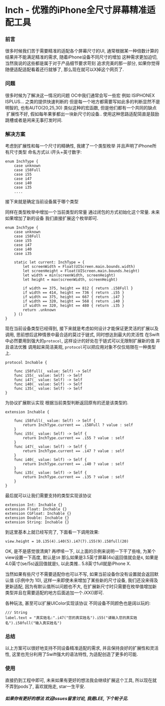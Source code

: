 # Inch - 优雅的iPhone全尺寸屏幕精准适配工具


### 前言
很多时候我们苦于需要精准的适配各个屏幕尺寸的UI, 通常根据某一种倍数计算的结果并不能满足精准的需求, 随着iPhone设备不同尺寸的增加 这种需求更加迫切, 当然我说的这些都是属于对于产品细节要求苛刻 追求完美的那一部分, 如果你觉得随便适配适配看着还行就够了, 那么现在就可以X掉这个网页了.

### 问题
很多时候为了解决这一情况的问题 OC中我们通常会写一些宏 例如 ISIPHONEX ISPLUS... 之类的提供快速判断的 但是每一个地方都需要写如此多的判断显然不是明智的, 也有AUTO(20,25,30) 类似这种的宏函数, 但是他们都有一个共同的缺点  扩展性不好, 假如每年果爹都出一块新尺寸的设备.. 使用这种思路适配简直是鼓励跳槽或者是闲来无事打发时间.

### 解决方案
考虑到扩展性和每一个尺寸的精确性, 我建了一个类型枚举 并且声明了iPhone所有尺寸类型 命名方式以 i开头+英寸数字:

```
enum InchType {
    case unknown
    case i58Full
    case i55
    case i47
    case i40
    case i35
    ....
```

接下来就是确定当前设备属于哪个类型

同样在类型枚举中增加一个当前类型的常量 通过闭包的方式初始化这个常量.
未来如果增加了新的设备 我们直接扩展这个枚举即可.

```
enum InchType {
    case unknown
    case i58Full
    case i55
    case i47
    case i40
    case i35
    
    static let current: InchType = {
        let screenWidth = Float(UIScreen.main.bounds.width)
        let screenHeight = Float(UIScreen.main.bounds.height)
        let width = min(screenWidth, screenHeight)
        let height = max(screenWidth, screenHeight)
        
        if width == 375, height == 812 { return .i58Full }
        if width == 414, height == 736 { return .i55 }
        if width == 375, height == 667 { return .i47 }
        if width == 320, height == 568 { return .i40 }
        if width == 320, height == 480 { return .i35 }
        return .unknown
    } ()
}
```

现在当前设备类型已经得到, 接下来就是考虑如何设计才能保证更灵活的扩展以及调用, 思前想后这种情景中最合适的莫过于链式, 同时想达到最大的灵活性 在Swift中必然要用到强大的`protocol`, 这样设计的好处在于链式可以无限制扩展新的值 并且语法优雅 调用起来简洁美观, `protocol`可以把应用对象不仅仅局限在一种类型上.

```
protocol Inchable {
    
    func i58full(_ value: Self) -> Self
    func i55(_ value: Self) -> Self
    func i47(_ value: Self) -> Self
    func i40(_ value: Self) -> Self
    func i35(_ value: Self) -> Self
}
```

为协议扩展默认实现 根据当前类型判断返回原有的还是该类型的.


```
extension Inchable {
    
    func i58full(_ value: Self) -> Self {
        return InchType.current == .i58Full ? value : self
    }
    func i55(_ value: Self) -> Self {
        return InchType.current == .i55 ? value : self
    }
    func i47(_ value: Self) -> Self {
        return InchType.current == .i47 ? value : self
    }
    func i40(_ value: Self) -> Self {
        return InchType.current == .i40 ? value : self
    }
    func i35(_ value: Self) -> Self {
        return InchType.current == .i35 ? value : self
    }
}
```

最后就可以让我们需要支持的类型实现该协议

```
extension Int: Inchable {}
extension Float: Inchable {}
extension CGFloat: Inchable {}
extension Double: Inchable {}
extension String: Inchable {}
```

到这里基本上就已经写完了, 下面看一下调用效果:

```
view.height = 10.i35(4).i40(5).i47(7).i55(9).i58full(20)
```

OK, 是不是感觉很清爽? 再啰嗦一下, 以上面的示例来说明一下干了些啥, 为某个view设置一下高度, 默认是`10` 那么如果是3.5英寸屏幕(4s)返回值就会是`4`, 如果是4.0英寸(se/5s)返回值就是`5`, 以此类推.. 5.8英寸full就是iPhone X.

当然如果有些尺寸不需要适配你也可以不写, 如果当前设备你没有设置就会返回默认值 (示例中为 10), 这样一来即使未来增加了某些新的尺寸设备, 我们还没来得及更新适配, 因为有默认值所以问题也不大, 在扩展新尺寸时只需要在枚举值增加新类型并且在需要适配的地方后面追加一个.iXX()即可.

各种玩法, 甚至可以扩展UIColor实现该协议 不同设备不同颜色也是阔以玩的:

```
/// String
label.text = "真实姓名:".i47("您的真实姓名").i55("请输入您的真实姓名").i58full("输入真实姓名")
```


### 总结

以上方案可以很好地支持不同设备精准适配的需求, 并且保持良好的扩展性和灵活性, 这里也充分利用了Swift强大的语法特性, 为适配创造了更多的可能.


### 使用
直接扔到工程中即可, 未来如果有更好的想法我会继续扩展这个工具, 所以现在就不弄到pods了, 喜欢就拖走, star一生平安.


##### 如果你有更好的想法 欢迎Issues留言讨论, 我是LEE, 下个轮子见.


